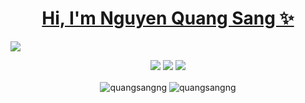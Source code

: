 <h1 align="center"><a href = "https://quangsangng.github.io/portfolio/">Hi, I'm Nguyen Quang Sang ✨</a></h1>

<img src="![image](https://user-images.githubusercontent.com/55171560/214609844-4dcd3a94-d068-48cc-b489-7879b6e08a93.png)" />

<!-- <p align = "center">
<img src="https://s199.imacdn.com/ta/2017/10/09/f1c8491801a6a520_c53437d839b8274e_17946715075274563143215.jpg"/>
</p> -->
<p align = "center"> 
    <img src = "https://komarev.com/ghpvc/?username=quangsangng&style=for-the-badge" />
    <img src = "https://img.shields.io/badge/dynamic/json?logo=github&label=GitHub%20Stars&style=for-the-badge&query=%24.stars&url=https://api.github-star-counter.workers.dev/user/sangcamap" />
    <img src = "https://img.shields.io/badge/dynamic/json?logo=github&label=GitHub%20Forks&style=for-the-badge&query=%24.forks&url=https://api.github-star-counter.workers.dev/user/sangcamap" />
</p>


<!-- <h3 align="center" >Programing language & Fmeworks</h3> -->

<p align = "center">
  <img align="center" src="https://github-readme-stats.vercel.app/api?username=quangsangng&show_icons=true&locale=en" alt="quangsangng" />
  <img align="center" src="https://github-readme-streak-stats.herokuapp.com/?user=quangsangng&" alt="quangsangng" />
</p>













